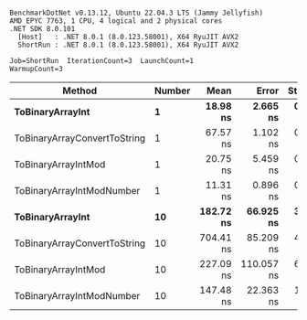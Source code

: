 ```

BenchmarkDotNet v0.13.12, Ubuntu 22.04.3 LTS (Jammy Jellyfish)
AMD EPYC 7763, 1 CPU, 4 logical and 2 physical cores
.NET SDK 8.0.101
  [Host]   : .NET 8.0.1 (8.0.123.58001), X64 RyuJIT AVX2
  ShortRun : .NET 8.0.1 (8.0.123.58001), X64 RyuJIT AVX2

Job=ShortRun  IterationCount=3  LaunchCount=1  
WarmupCount=3  

```
| Method                       | Number | Mean      | Error      | StdDev   | Min       | Max       | Gen0   | Allocated |
|----------------------------- |------- |----------:|-----------:|---------:|----------:|----------:|-------:|----------:|
| **ToBinaryArrayInt**             | **1**      |  **18.98 ns** |   **2.665 ns** | **0.146 ns** |  **18.82 ns** |  **19.10 ns** | **0.0004** |      **32 B** |
| ToBinaryArrayConvertToString | 1      |  67.57 ns |   1.102 ns | 0.060 ns |  67.50 ns |  67.61 ns | 0.0011 |      96 B |
| ToBinaryArrayIntMod          | 1      |  20.75 ns |   5.459 ns | 0.299 ns |  20.41 ns |  20.99 ns | 0.0004 |      32 B |
| ToBinaryArrayIntModNumber    | 1      |  11.31 ns |   0.896 ns | 0.049 ns |  11.25 ns |  11.34 ns | 0.0004 |      32 B |
| **ToBinaryArrayInt**             | **10**     | **182.72 ns** |  **66.925 ns** | **3.668 ns** | **178.65 ns** | **185.78 ns** | **0.0038** |     **320 B** |
| ToBinaryArrayConvertToString | 10     | 704.41 ns |  85.209 ns | 4.671 ns | 700.97 ns | 709.73 ns | 0.0114 |    1024 B |
| ToBinaryArrayIntMod          | 10     | 227.09 ns | 110.057 ns | 6.033 ns | 220.52 ns | 232.38 ns | 0.0038 |     320 B |
| ToBinaryArrayIntModNumber    | 10     | 147.48 ns |  22.363 ns | 1.226 ns | 146.76 ns | 148.90 ns | 0.0038 |     320 B |
